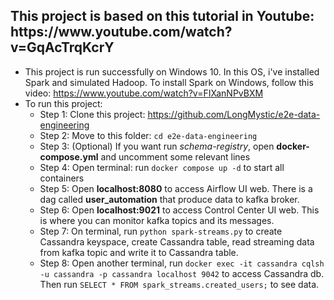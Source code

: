 <h2>This project is based on this tutorial in Youtube: <br>https://www.youtube.com/watch?v=GqAcTrqKcrY</h2>

- This project is run successfully on Windows 10. In this OS, i've installed Spark and simulated Hadoop.
  To install Spark on Windows, follow this video: https://www.youtube.com/watch?v=FIXanNPvBXM
- To run this project:
  + Step 1: Clone this project: https://github.com/LongMystic/e2e-data-engineering
  + Step 2: Move to this folder: ```cd e2e-data-engineering```
  + Step 3: (Optional) If you want run <i>schema-registry</i>, open <b>docker-compose.yml</b> and uncomment some relevant lines
  + Step 4: Open terminal: run ```docker compose up -d``` to start all containers
  + Step 5: Open <b>localhost:8080</b> to access Airflow UI web. There is a dag called <b>user_automation</b> that produce data to kafka broker.
  + Step 6: Open <b>localhost:9021</b> to access Control Center UI web. This is where you can monitor kafka topics and its messages.
  + Step 7: On terminal, run ```python spark-streams.py``` to create Cassandra keyspace, create Cassandra table, read streaming data from kafka topic and write it to Cassandra table.
  + Step 8: Open another terminal, run ```docker exec -it cassandra cqlsh -u cassandra -p cassandra localhost 9042``` to access Cassandra db. Then run ```SELECT * FROM spark_streams.created_users;``` to see data.
